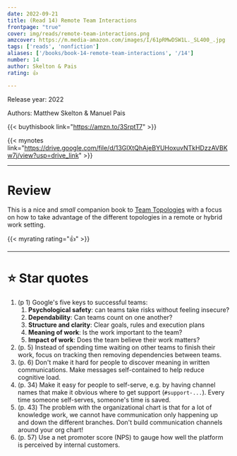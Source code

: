 ```yaml
---
date: 2022-09-21
title: (Read 14) Remote Team Interactions
frontpage: "true"
cover: img/reads/remote-team-interactions.png
amzcover: https://m.media-amazon.com/images/I/61pRMwDSW1L._SL400_.jpg
tags: ['reads', 'nonfiction']
aliases: ['/books/book-14-remote-team-interactions', '/14']
number: 14
author: Skelton & Pais
rating: 👍

---
```


Release year: 2022

Authors: Matthew Skelton & Manuel Pais

{{< buythisbook link="https://amzn.to/3SrptT7" >}}

{{< mynotes link="https://drive.google.com/file/d/13GlXtQhAjeBYUHoxuvNTkHDzzAVBKw7j/view?usp=drive_link" >}}

---

# Review

This is a nice and *small* companion book to [Team Topologies](/reads/read-11-team-topologies/) with a focus on how to take advantage of the different topologies in a remote or hybrid work setting.

{{< myrating rating="👍" >}}

---

# :star: Star quotes

1. (p 1) Google's five keys to successful teams:
    1. **Psychological safety**: can teams take risks
       without feeling insecure?
    1. **Dependability**: Can teams count on one another?
    1. **Structure and clarity**: Clear goals, rules and
       execution plans
    1. **Meaning of work**: Is the work important to the
       team?
    1. **Impact of work**: Does the team believe their work
       matters?
1. (p. 5) Instead of spending time waiting on other teams to finish
   their work, focus on tracking then removing dependencies between
   teams.
1. (p. 6) Don't make it hard for people to discover meaning in written
   communications. Make messages self-contained to help reduce cognitive
   load.
1. (p. 34) Make it easy for people to self-serve, e.g. by having channel
   names that make it obvious where to get support (`#support-...`).
   Every time someone self-serves, someone's time is saved.
1. (p. 43) The problem with the organizational chart is that for a lot
   of knowledge work, we cannot have communication only happening up and
   down the different branches. Don't build communication channels
   around your org chart!
1. (p. 57) Use a net promoter score (NPS) to gauge how well the platform
   is perceived by internal customers.
